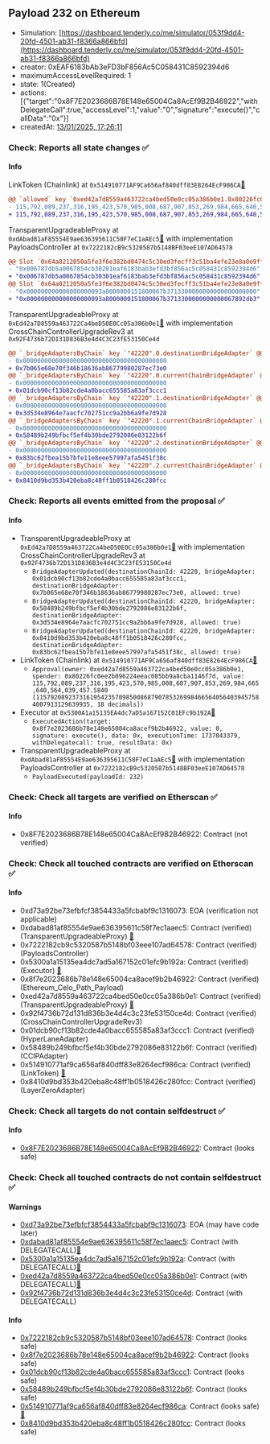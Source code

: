 ## Payload 232 on Ethereum

- Simulation: [https://dashboard.tenderly.co/me/simulator/053f9dd4-20fd-4501-ab31-f8366a866bfd](https://dashboard.tenderly.co/me/simulator/053f9dd4-20fd-4501-ab31-f8366a866bfd)
- creator: 0xEAF6183bAb3eFD3bF856Ac5C058431C8592394d6
- maximumAccessLevelRequired: 1
- state: 1(Created)
- actions: [{"target":"0x8F7E2023686B78E148e65004Ca8AcEf9B2B46922","withDelegateCall":true,"accessLevel":1,"value":"0","signature":"execute()","callData":"0x"}]
- createdAt: [13/01/2025, 17:26:11](https://etherscan.io/tx/0x752928c11f3e73ce0917abdcfc4e2b421ebd9ef1352d637abc48ea905b209f01)

### Check: Reports all state changes :white_check_mark:

#### Info


LinkToken (Chainlink) at `0x514910771AF9Ca656af840dff83E8264EcF986CA`[:ghost:](https://github.com/bgd-labs/aave-address-book "AaveV2Ethereum.ASSETS.LINK.UNDERLYING, AaveV3Ethereum.ASSETS.LINK.UNDERLYING")
```diff
@@ `allowed` key `0xed42a7d8559a463722ca4bed50e0cc05a386b0e1.0x80226fc0ee2b096224eeac085bb9a8cba1146f7d` @@
- 115,792,089,237,316,195,423,570,985,008,687,907,853,269,984,665,640,564,039,447.0106 [115792089237316195423570985008687907853269984665640564039447010671522283003646, 18 decimals]
+ 115,792,089,237,316,195,423,570,985,008,687,907,853,269,984,665,640,564,039,457.5840 [115792089237316195423570985008687907853269984665640564039457584007913129639935, 18 decimals]
```

TransparentUpgradeableProxy at `0xdAbad81aF85554E9ae636395611C58F7eC1aAEc5`[:ghost:](https://github.com/bgd-labs/aave-address-book "GovernanceV3Ethereum.PAYLOADS_CONTROLLER") with implementation PayloadsController at `0x7222182cB9c5320587b5148BF03eeE107AD64578`
```diff
@@ Slot `0x64a0212050a5fe3f6e382bd0474c5c30ed3fecff3c51ba4efe23e8a0e9ffc4f6` @@
- "0x006787db5a0067854cb30201eaf6183bab3efd3bf856ac5c058431c8592394d6"
+ "0x006787db5a0067854cb30301eaf6183bab3efd3bf856ac5c058431c8592394d6"
@@ Slot `0x64a0212050a5fe3f6e382bd0474c5c30ed3fecff3c51ba4efe23e8a0e9ffc4f7` @@
- "0x000000000000000000093a8000000151800067b3713300000000000000000000"
+ "0x000000000000000000093a8000000151800067b3713300000000000067892db3"
```

TransparentUpgradeableProxy at `0xEd42a7D8559a463722Ca4beD50E0Cc05a386b0e1`[:ghost:](https://github.com/bgd-labs/aave-address-book "GovernanceV3Ethereum.CROSS_CHAIN_CONTROLLER") with implementation CrossChainControllerUpgradeRev3 at `0x92F4736b72D131D836B3e4d4C3C23fE53150Ce4d`
```diff
@@ `_bridgeAdaptersByChain` key `"42220".0.destinationBridgeAdapter` @@
- 0x0000000000000000000000000000000000000000
+ 0x7b065e68e70f346b18636ab86779980287ec73e0
@@ `_bridgeAdaptersByChain` key `"42220".0.currentChainBridgeAdapter` @@
- 0x0000000000000000000000000000000000000000
+ 0x01dcb90cf13b82cde4a0bacc655585a83af3ccc1
@@ `_bridgeAdaptersByChain` key `"42220".1.destinationBridgeAdapter` @@
- 0x0000000000000000000000000000000000000000
+ 0x3d534e8964e7aacfc702751cc9a2bb6a9fe7d928
@@ `_bridgeAdaptersByChain` key `"42220".1.currentChainBridgeAdapter` @@
- 0x0000000000000000000000000000000000000000
+ 0x58489b249bfbcf5ef4b30bde2792086e83122b6f
@@ `_bridgeAdaptersByChain` key `"42220".2.destinationBridgeAdapter` @@
- 0x0000000000000000000000000000000000000000
+ 0x83bc62fbea15b7bfe11e8eee57997afa5451f38c
@@ `_bridgeAdaptersByChain` key `"42220".2.currentChainBridgeAdapter` @@
- 0x0000000000000000000000000000000000000000
+ 0x8410d9bd353b420eba8c48ff1b0518426c280fcc
```


### Check: Reports all events emitted from the proposal :white_check_mark:

#### Info

- TransparentUpgradeableProxy at `0xEd42a7D8559a463722Ca4beD50E0Cc05a386b0e1`[:ghost:](https://github.com/bgd-labs/aave-address-book "GovernanceV3Ethereum.CROSS_CHAIN_CONTROLLER") with implementation CrossChainControllerUpgradeRev3 at `0x92F4736b72D131D836B3e4d4C3C23fE53150Ce4d`
  - `BridgeAdapterUpdated(destinationChainId: 42220, bridgeAdapter: 0x01dcb90cf13b82cde4a0bacc655585a83af3ccc1, destinationBridgeAdapter: 0x7b065e68e70f346b18636ab86779980287ec73e0, allowed: true)`
  - `BridgeAdapterUpdated(destinationChainId: 42220, bridgeAdapter: 0x58489b249bfbcf5ef4b30bde2792086e83122b6f, destinationBridgeAdapter: 0x3d534e8964e7aacfc702751cc9a2bb6a9fe7d928, allowed: true)`
  - `BridgeAdapterUpdated(destinationChainId: 42220, bridgeAdapter: 0x8410d9bd353b420eba8c48ff1b0518426c280fcc, destinationBridgeAdapter: 0x83bc62fbea15b7bfe11e8eee57997afa5451f38c, allowed: true)`
- LinkToken (Chainlink) at `0x514910771AF9Ca656af840dff83E8264EcF986CA`[:ghost:](https://github.com/bgd-labs/aave-address-book "AaveV2Ethereum.ASSETS.LINK.UNDERLYING, AaveV3Ethereum.ASSETS.LINK.UNDERLYING")
  - `Approval(owner: 0xed42a7d8559a463722ca4bed50e0cc05a386b0e1, spender: 0x80226fc0ee2b096224eeac085bb9a8cba1146f7d, value: 115,792,089,237,316,195,423,570,985,008,687,907,853,269,984,665,640,564,039,457.5840 [115792089237316195423570985008687907853269984665640564039457584007913129639935, 18 decimals])`
- Executor at `0x5300A1a15135EA4dc7aD5a167152C01EFc9b192A`[:ghost:](https://github.com/bgd-labs/aave-address-book "AaveV2Ethereum.POOL_ADMIN, AaveV2EthereumAMM.POOL_ADMIN, AaveV3Ethereum.ACL_ADMIN, AaveV3EthereumEtherFi.ACL_ADMIN, AaveV3EthereumLido.ACL_ADMIN, GovernanceV3Ethereum.EXECUTOR_LVL_1")
  - `ExecutedAction(target: 0x8f7e2023686b78e148e65004ca8acef9b2b46922, value: 0, signature: execute(), data: 0x, executionTime: 1737043379, withDelegatecall: true, resultData: 0x)`
- TransparentUpgradeableProxy at `0xdAbad81aF85554E9ae636395611C58F7eC1aAEc5`[:ghost:](https://github.com/bgd-labs/aave-address-book "GovernanceV3Ethereum.PAYLOADS_CONTROLLER") with implementation PayloadsController at `0x7222182cB9c5320587b5148BF03eeE107AD64578`
  - `PayloadExecuted(payloadId: 232)`

### Check: Check all targets are verified on Etherscan :white_check_mark:

#### Info

- 0x8F7E2023686B78E148e65004Ca8AcEf9B2B46922: Contract (not verified) 

### Check: Check all touched contracts are verified on Etherscan :white_check_mark:

#### Info

- 0xd73a92be73efbfcf3854433a5fcbabf9c1316073: EOA (verification not applicable)
- 0xdabad81af85554e9ae636395611c58f7ec1aaec5: Contract (verified) (TransparentUpgradeableProxy) [:ghost:](https://github.com/bgd-labs/aave-address-book "GovernanceV3Ethereum.PAYLOADS_CONTROLLER")
- 0x7222182cb9c5320587b5148bf03eee107ad64578: Contract (verified) (PayloadsController) 
- 0x5300a1a15135ea4dc7ad5a167152c01efc9b192a: Contract (verified) (Executor) [:ghost:](https://github.com/bgd-labs/aave-address-book "AaveV2Ethereum.POOL_ADMIN, AaveV2EthereumAMM.POOL_ADMIN, AaveV3Ethereum.ACL_ADMIN, AaveV3EthereumEtherFi.ACL_ADMIN, AaveV3EthereumLido.ACL_ADMIN, GovernanceV3Ethereum.EXECUTOR_LVL_1")
- 0x8f7e2023686b78e148e65004ca8acef9b2b46922: Contract (verified) (Ethereum_Celo_Path_Payload) 
- 0xed42a7d8559a463722ca4bed50e0cc05a386b0e1: Contract (verified) (TransparentUpgradeableProxy) [:ghost:](https://github.com/bgd-labs/aave-address-book "GovernanceV3Ethereum.CROSS_CHAIN_CONTROLLER")
- 0x92f4736b72d131d836b3e4d4c3c23fe53150ce4d: Contract (verified) (CrossChainControllerUpgradeRev3) 
- 0x01dcb90cf13b82cde4a0bacc655585a83af3ccc1: Contract (verified) (HyperLaneAdapter) 
- 0x58489b249bfbcf5ef4b30bde2792086e83122b6f: Contract (verified) (CCIPAdapter) 
- 0x514910771af9ca656af840dff83e8264ecf986ca: Contract (verified) (LinkToken) [:ghost:](https://github.com/bgd-labs/aave-address-book "AaveV2Ethereum.ASSETS.LINK.UNDERLYING, AaveV3Ethereum.ASSETS.LINK.UNDERLYING")
- 0x8410d9bd353b420eba8c48ff1b0518426c280fcc: Contract (verified) (LayerZeroAdapter) 

### Check: Check all targets do not contain selfdestruct :white_check_mark:

#### Info

- [0x8F7E2023686B78E148e65004Ca8AcEf9B2B46922](https://etherscan.io/address/0x8F7E2023686B78E148e65004Ca8AcEf9B2B46922): Contract (looks safe)

### Check: Check all touched contracts do not contain selfdestruct :white_check_mark:

#### Warnings

- [0xd73a92be73efbfcf3854433a5fcbabf9c1316073](https://etherscan.io/address/0xd73a92be73efbfcf3854433a5fcbabf9c1316073): EOA (may have code later)
- [0xdabad81af85554e9ae636395611c58f7ec1aaec5](https://etherscan.io/address/0xdabad81af85554e9ae636395611c58f7ec1aaec5): Contract (with DELEGATECALL)[:ghost:](https://github.com/bgd-labs/aave-address-book "GovernanceV3Ethereum.PAYLOADS_CONTROLLER")
- [0x5300a1a15135ea4dc7ad5a167152c01efc9b192a](https://etherscan.io/address/0x5300a1a15135ea4dc7ad5a167152c01efc9b192a): Contract (with DELEGATECALL)[:ghost:](https://github.com/bgd-labs/aave-address-book "AaveV2Ethereum.POOL_ADMIN, AaveV2EthereumAMM.POOL_ADMIN, AaveV3Ethereum.ACL_ADMIN, AaveV3EthereumEtherFi.ACL_ADMIN, AaveV3EthereumLido.ACL_ADMIN, GovernanceV3Ethereum.EXECUTOR_LVL_1")
- [0xed42a7d8559a463722ca4bed50e0cc05a386b0e1](https://etherscan.io/address/0xed42a7d8559a463722ca4bed50e0cc05a386b0e1): Contract (with DELEGATECALL)[:ghost:](https://github.com/bgd-labs/aave-address-book "GovernanceV3Ethereum.CROSS_CHAIN_CONTROLLER")
- [0x92f4736b72d131d836b3e4d4c3c23fe53150ce4d](https://etherscan.io/address/0x92f4736b72d131d836b3e4d4c3c23fe53150ce4d): Contract (with DELEGATECALL)

#### Info

- [0x7222182cb9c5320587b5148bf03eee107ad64578](https://etherscan.io/address/0x7222182cb9c5320587b5148bf03eee107ad64578): Contract (looks safe)
- [0x8f7e2023686b78e148e65004ca8acef9b2b46922](https://etherscan.io/address/0x8f7e2023686b78e148e65004ca8acef9b2b46922): Contract (looks safe)
- [0x01dcb90cf13b82cde4a0bacc655585a83af3ccc1](https://etherscan.io/address/0x01dcb90cf13b82cde4a0bacc655585a83af3ccc1): Contract (looks safe)
- [0x58489b249bfbcf5ef4b30bde2792086e83122b6f](https://etherscan.io/address/0x58489b249bfbcf5ef4b30bde2792086e83122b6f): Contract (looks safe)
- [0x514910771af9ca656af840dff83e8264ecf986ca](https://etherscan.io/address/0x514910771af9ca656af840dff83e8264ecf986ca): Contract (looks safe)[:ghost:](https://github.com/bgd-labs/aave-address-book "AaveV2Ethereum.ASSETS.LINK.UNDERLYING, AaveV3Ethereum.ASSETS.LINK.UNDERLYING")
- [0x8410d9bd353b420eba8c48ff1b0518426c280fcc](https://etherscan.io/address/0x8410d9bd353b420eba8c48ff1b0518426c280fcc): Contract (looks safe)

